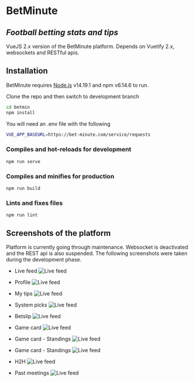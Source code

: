 # BetMinute
## _Football betting stats and tips_


VueJS 2.x version of the BetMinute platform. Depends on Vuetify 2.x, websockets and RESTful apis.

## Installation

BetMinute requires [Node.js](https://nodejs.org/) v14.19.1 and npm v6.14.6 to run.

Clone the repo and then switch to development branch

```sh
cd betmin
npm install
```

You will need an .env file with the following

```sh
VUE_APP_BASEURL=https://bet-minute.com/service/requests
```
### Compiles and hot-reloads for development
```
npm run serve
```

### Compiles and minifies for production
```
npm run build
```

### Lints and fixes files
```
npm run lint
```
## Screenshots of the platform
Platform is currently going through maintenance. Websocket is deactivated and the REST api is also suspended. 
The following screenshots were taken during the development phase.
- Live feed
![Live feed](https://euacosmos.com/vf/github/bm/feed1.jpg)

- Profile
![Live feed](https://euacosmos.com/vf/github/bm/profile1.jpg)

- My tips
![Live feed](https://euacosmos.com/vf/github/bm/mytips.jpg)

- System picks
![Live feed](https://euacosmos.com/vf/github/bm/systempicks.jpg)

- Betslip
![Live feed](https://euacosmos.com/vf/github/bm/addtip.jpg)

- Game card
![Live feed](https://euacosmos.com/vf/github/bm/game2.jpg)

- Game card - Standings
![Live feed](https://euacosmos.com/vf/github/bm/gamecard2.jpg)

- Game card - Standings
![Live feed](https://euacosmos.com/vf/github/bm/standings2.jpg)

- H2H
![Live feed](https://euacosmos.com/vf/github/bm/h2h.jpg)

- Past meetings
![Live feed](https://euacosmos.com/vf/github/bm/pastmeetings.jpg)
